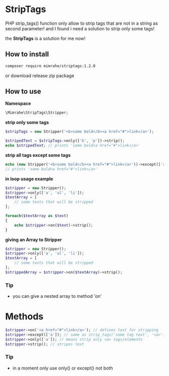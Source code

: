 # StripTags

PHP strip_tags() function only allow to strip tags that are not in a string as second parameter!
and I found i need a solution to strip only some tags!

the __StripTags__ is a solution for me now!

## How to install
``` bash
composer require mimrahe/striptags:1.2.0
```
or download release zip package

## How to use
__Namespace__
```php
\Mimrahe\StripTags\Stripper;
```

__strip only some tags__
```php
$stripTags = new Stripper('<b>some bold</b><a href="#">link</a>');

$stripedText = $stripTags->only(['b', 'p'])->strip();
echo $stripedText; // prints 'some bold<a href="#">link</a>'
```

__strip all tags except some tags__
```php
echo (new Stripper('<b>some bold</b><a href="#">link</a>'))->except(['a'])->strip();
// prints 'some bold<a href="#">link</a>'
```

__in loop usage example__
```php
$stripper = new Stripper();
$stripper->only(['a', 'ul', 'li']);
$textArray = [
    // some texts that will be stripped
];

foreach($textArray as $text)
{
    echo $stripper->on($text)->strip();
}
```

__giving an Array to Stripper__
```php
$stripper = new Stripper();
$stripper->only(['a', 'ul', 'li']);
$textArray = [
    // some texts that will be stripped
];
$strippedArray = $stripper->on($textArray)->strip();
```
### Tip
- you can give a nested array to method 'on'

# Methods
```php
$stripper->on('<a href="#">link</a>'); // defines text for stripping
$stripper->except(['a']); // same as strip_tags('some tag text', '<a>');
$stripper->only(['a']); // means strip only <a> tags/elements
$stripper->strip(); // stripes text
```
### Tip
- in a moment only use only() or except() not both
